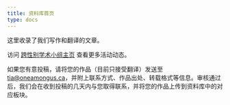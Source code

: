 ```yaml
---
title: 资料库首页
type: docs
---
```


这里收录了我们写作和翻译的文章。

访问 [跨性别学术小组主页](https://oau.edu.kg) 查看更多活动动态。

如果您有意投稿，请将您的作品（目前只接受翻译）发送至 tia@oneamongus.ca，并附上联系方式、作品出处、转载格式等信息。审核通过后，我们会在收到投稿的几天内与您取得联系，并将您的作品上传到资料库中的对应板块。

